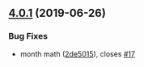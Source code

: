 ## [4.0.1](https://github.com/jquense/date-math/compare/v4.0.0...v4.0.1) (2019-06-26)


### Bug Fixes

* month math ([2de5015](https://github.com/jquense/date-math/commit/2de5015)), closes [#17](https://github.com/jquense/date-math/issues/17)





